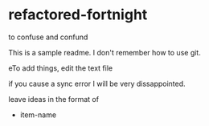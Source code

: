 # refactored-fortnight
to confuse and confund

This is a sample readme. I don't remember how to use git. 

eTo add things, edit the text file

if you cause a sync error I will be very dissappointed. 

leave ideas in the format of 
* item-name
